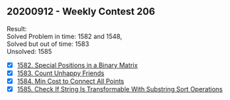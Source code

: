 ## 20200912 - Weekly Contest 206
Result:         
Solved Problem in time: 1582 and 1548,      
Solved but out of time: 1583        
Unsolved: 1585      
- [x] [1582. Special Positions in a Binary Matrix](https://leetcode.com/contest/weekly-contest-206/problems/special-positions-in-a-binary-matrix/)
- [x] [1583. Count Unhappy Friends](https://leetcode.com/contest/weekly-contest-206/problems/count-unhappy-friends/)
- [x] [1584. Min Cost to Connect All Points](https://leetcode.com/contest/weekly-contest-206/problems/min-cost-to-connect-all-points/)
- [x] [1585. Check If String Is Transformable With Substring Sort Operations](https://leetcode.com/contest/weekly-contest-206/problems/check-if-string-is-transformable-with-substring-sort-operations/)

## 

